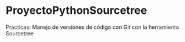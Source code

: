 # ProyectoPythonSourcetree
Practicas: Manejo de versiones de código con Git con la herramienta Sourcetree
